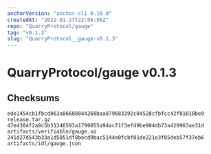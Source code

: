 ```yaml
---
anchorVersion: "anchor-cli 0.19.0"
createdAt: "2022-01-27T22:56:56Z"
repo: "QuarryProtocol/gauge"
tag: "v0.1.3"
slug: "QuarryProtocol__gauge-v0.1.3"
---
```

# QuarryProtocol/gauge v0.1.3
## Checksums
```
ede1454cb1fbcd063a06608844268baa879683392c04528cfbfcc42f81010be9  release.tar.gz
47e4304f2a8c5b31246503a1799855a94ac71f3efd9be904db73a429963ae31d  artifacts/verifiable/gauge.so
241d27d543b33a1d5051df8becd9bac5144a0fcbf01de221e3f85deb57f37eb6  artifacts/idl/gauge.json
```
